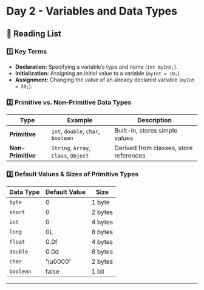 # Day 2 - Variables and Data Types  

## 📖 Reading List  

### 1️⃣ Key Terms  

- **Declaration:** Specifying a variable’s type and name (`int myInt;`).  
- **Initialization:** Assigning an initial value to a variable (`myInt = 10;`).  
- **Assignment:** Changing the value of an already declared variable (`myInt = 20;`).  

### 2️⃣ Primitive vs. Non-Primitive Data Types  

| Type           | Example                 | Description                          |
|---------------|-------------------------|--------------------------------------|
| **Primitive**  | `int`, `double`, `char`, `boolean` | Built-in, stores simple values  |
| **Non-Primitive** | `String`, `Array`, `Class`, `Object` | Derived from classes, store references  |

### 3️⃣ Default Values & Sizes of Primitive Types  

| Data Type | Default Value | Size    |
|-----------|--------------|---------|
| `byte`    | 0            | 1 byte  |
| `short`   | 0            | 2 bytes |
| `int`     | 0            | 4 bytes |
| `long`    | 0L           | 8 bytes |
| `float`   | 0.0f         | 4 bytes |
| `double`  | 0.0d         | 8 bytes |
| `char`    | '\u0000'     | 2 bytes |
| `boolean` | false        | 1 bit   |

---
